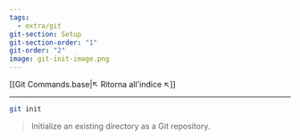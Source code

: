 ```yaml
---
tags:
  - extra/git
git-section: Setup
git-section-order: "1"
git-order: "2"
image: git-init-image.png
---
```


[[Git Commands.base|↖ Ritorna all'indice ↖]]

---

```bash
git init
```

 >Initialize an existing directory as a Git repository.

